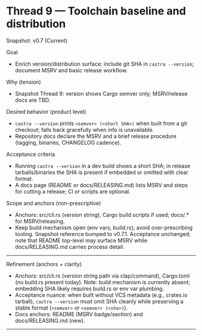 # Thread 9 — Toolchain baseline and distribution
Snapshot: v0.7 (Current)

Goal
- Enrich version/distribution surface: include git SHA in `castra --version`; document MSRV and basic release workflow.

Why (tension)
- Snapshot Thread 9: version shows Cargo semver only; MSRV/release docs are TBD.

Desired behavior (product level)
- `castra --version` prints `<semver> (<short SHA>)` when built from a git checkout; falls back gracefully when info is unavailable.
- Repository docs declare the MSRV and a brief release procedure (tagging, binaries, CHANGELOG cadence).

Acceptance criteria
- Running `castra --version` in a dev build shows a short SHA; in release tarballs/binaries the SHA is present if embedded or omitted with clear format.
- A docs page (README or docs/RELEASING.md) lists MSRV and steps for cutting a release; CI or scripts are optional.

Scope and anchors (non-prescriptive)
- Anchors: src/cli.rs (version string), Cargo build scripts if used; docs/.* for MSRV/releasing.
- Keep build mechanism open (env vars, build.rs); avoid over-prescribing tooling.
Snapshot reference bumped to v0.7.1. Acceptance unchanged; note that README top-level may surface MSRV while docs/RELEASING.md carries process detail.

---

Refinement (anchors + clarity)
- Anchors: src/cli.rs (version string path via clap/command), Cargo.toml (no build.rs present today). Note: build mechanism is currently absent; embedding SHA likely requires build.rs or env var plumbing.
- Acceptance nuance: when built without VCS metadata (e.g., crates.io tarball), `castra --version` must omit SHA cleanly while preserving a stable format (`<semver>` or `<semver> (<sha>)`).
- Docs anchors: README (MSRV badge/section) and docs/RELEASING.md (new).

---

